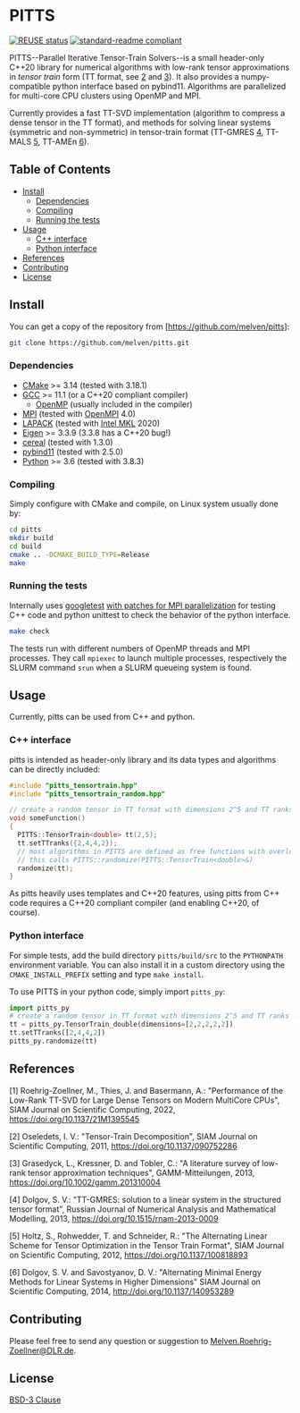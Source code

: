 <!--
SPDX-FileCopyrightText: 2023 German Aerospace Center (DLR)
SPDX-License-Identifier: BSD-3-Clause
-->

# PITTS

[![REUSE status](https://api.reuse.software/badge/github.com/melven/pitts)](https://api.reuse.software/info/github.com/melven/pitts)
[![standard-readme compliant](https://img.shields.io/badge/readme%20style-standard-brightgreen.svg?style=flat-square)](https://github.com/RichardLitt/standard-readme)

PITTS--Parallel Iterative Tensor-Train Solvers--is a small header-only C++20 library for numerical algorithms with low-rank tensor approximations in *tensor train* form (TT format, see [2](#references) and [3](#references)).
It also provides a numpy-compatible python interface based on pybind11. Algorithms are parallelized for multi-core CPU clusters using OpenMP and MPI.

Currently provides a fast TT-SVD implementation (algorithm to compress a dense tensor in the TT format), and methods for solving linear systems (symmetric and non-symmetric) in tensor-train format (TT-GMRES [4](#refences), TT-MALS [5](#references), TT-AMEn [6](#references)).

## Table of Contents

- [Install](#install)
	- [Dependencies](#dependencies)
	- [Compiling](#compiling)
	- [Running the tests](#running-the-tests)
- [Usage](#usage)
	- [C++ interface](#c-interface)
	- [Python interface](#python-interface)
- [References](#references)
- [Contributing](#contributing)
- [License](#license)

## Install
You can get a copy of the repository from [https://github.com/melven/pitts]:

```sh
git clone https://github.com/melven/pitts.git
```

### Dependencies
* [CMake](https://cmake.org) >= 3.14 (tested with 3.18.1)
* [GCC](https://gcc.gnu.org) >= 11.1 (or a C++20 compliant compiler)
  * [OpenMP](https://www.openmp.org) (usually included in the compiler)
* [MPI](https://www.mpi-forum.org) (tested with [OpenMPI](https://open-mpi.org) 4.0)
* [LAPACK](http://www.netlib.org/lapack) (tested with [Intel MKL](https://software.intel.com/en-us/intel-mkl) 2020)
* [Eigen](https://eigen.tuxfamily.org) >= 3.3.9 (3.3.8 has a C++20 bug!)
* [cereal](https://uscilab.github.io/cereal) (tested with 1.3.0)
* [pybind11](https://github.com/pybind/pybind11) (tested with 2.5.0)
* [Python](https://www.python.org) >= 3.6 (tested with 3.8.3)

### Compiling
Simply configure with CMake and compile, on Linux system usually done by:

```sh
cd pitts
mkdir build
cd build
cmake .. -DCMAKE_BUILD_TYPE=Release
make
```

### Running the tests
Internally uses [googletest](https://github.com/google/googletest) [with patches for MPI parallelization](https://github.com/DLR-SC/googletest_mpi) for testing C++ code
and python unittest to check the behavior of the python interface.

```sh
make check
```

The tests run with different numbers of OpenMP threads and MPI processes.
They call `mpiexec` to launch multiple processes, respectively the SLURM command `srun` when a SLURM queueing system is found.

## Usage
Currently, pitts can be used from C++ and python.

### C++ interface
pitts is intended as header-only library and its data types and algorithms can be directly included:

```c++
#include "pitts_tensortrain.hpp"
#include "pitts_tensortrain_random.hpp"

// create a random tensor in TT format with dimensions 2^5 and TT ranks [2,4,4,2]
void someFunction()
{
  PITTS::TensorTrain<double> tt(2,5);
  tt.setTTranks({2,4,4,2});
  // most algorithms in PITTS are defined as free functions with overloads for different data types,
  // this calls PITTS::randomize(PITTS::TensorTrain<double>&)
  randomize(tt);
}
```

As pitts heavily uses templates and C++20 features, using pitts from C++ code requires a C++20 compliant compiler (and enabling C++20, of course).

### Python interface
For simple tests, add the build directory `pitts/build/src` to the `PYTHONPATH` environment variable.
You can also install it in a custom directory using the `CMAKE_INSTALL_PREFIX` setting and type `make install`.

To use PITTS in your python code, simply import `pitts_py`:

```python
import pitts_py
# create a random tensor in TT format with dimensions 2^5 and TT ranks [2,4,4,2]
tt = pitts_py.TensorTrain_double(dimensions=[2,2,2,2,2])
tt.setTTranks([2,4,4,2])
pitts_py.randomize(tt)
```

## References

[1] Roehrig-Zoellner, M., Thies, J. and Basermann, A.: "Performance of the Low-Rank TT-SVD for Large Dense Tensors on Modern MultiCore CPUs", SIAM Journal on Scientific Computing, 2022, https://doi.org/10.1137/21M1395545

[2] Oseledets, I. V.: "Tensor-Train Decomposition", SIAM Journal on Scientific Computing, 2011, https://doi.org/10.1137/090752286

[3] Grasedyck, L., Kressner, D. and Tobler, C.: "A literature survey of low-rank tensor approximation techniques", GAMM-Mitteilungen, 2013, https://doi.org/10.1002/gamm.201310004

[4] Dolgov, S. V.: "TT-GMRES: solution to a linear system in the structured tensor format", Russian Journal of Numerical Analysis and Mathematical Modelling, 2013, https://doi.org/10.1515/rnam-2013-0009

[5] Holtz, S., Rohwedder, T. and Schneider, R.: "The Alternating Linear Scheme for Tensor Optimization in the Tensor Train Format", SIAM Journal on Scientific Computing, 2012, https://doi.org/10.1137/100818893

[6] Dolgov, S. V. and Savostyanov, D. V.: "Alternating Minimal Energy Methods for Linear Systems in Higher Dimensions" SIAM Journal on Scientific Computing, 2014, http://doi.org/10.1137/140953289

## Contributing

Please feel free to send any question or suggestion to Melven.Roehrig-Zoellner@DLR.de.

## License

[BSD-3 Clause](LICENSE)
